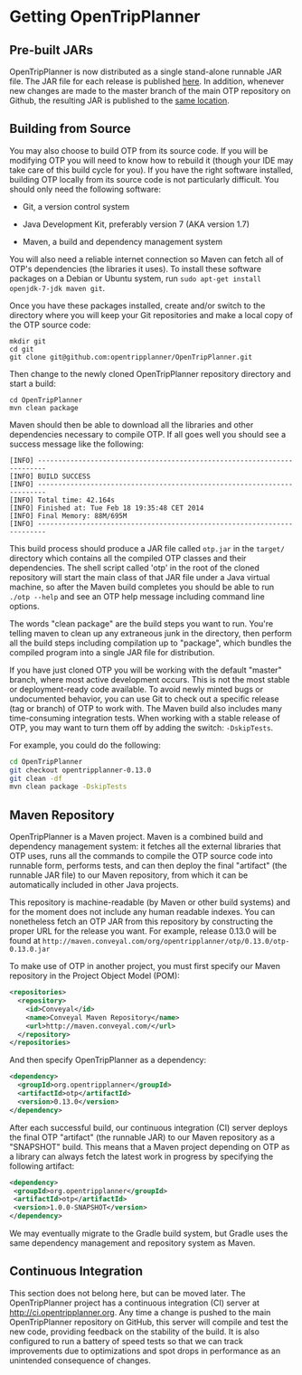 # Getting OpenTripPlanner

## Pre-built JARs

OpenTripPlanner is now distributed as a single stand-alone runnable JAR file. The JAR file for each release is
published [here](http://dev.opentripplanner.org/jars/). In addition, whenever new changes are made to the master branch 
of the main OTP repository on Github, the resulting JAR is published to the
 [same location](http://dev.opentripplanner.org/jars/otp-latest-master.jar).


## Building from Source

You may also choose to build OTP from its source code. If you will be modifying OTP you will need to know how to rebuild
 it (though your IDE may take care of this build cycle for you). If you have the right software installed, 
 building OTP locally from its source code is not particularly difficult. You should only need the following software:

- Git, a version control system

- Java Development Kit, preferably version 7 (AKA version 1.7)

- Maven, a build and dependency management system

 
You will also need a reliable internet connection so Maven can fetch all of OTP's dependencies (the libraries it uses). 
To install these software packages on a Debian or Ubuntu system, run `sudo apt-get install openjdk-7-jdk maven git`.

Once you have these packages installed, create and/or switch to the directory where you will keep your Git repositories and make a local copy of the OTP source code:

```shell
mkdir git
cd git
git clone git@github.com:opentripplanner/OpenTripPlanner.git
```

Then change to the newly cloned OpenTripPlanner repository directory and start a build:

```shell
cd OpenTripPlanner
mvn clean package
```
Maven should then be able to download all the libraries and other dependencies necessary to compile OTP. 
If all goes well you should see a success message like the following:

```
[INFO] ------------------------------------------------------------------------
[INFO] BUILD SUCCESS
[INFO] ------------------------------------------------------------------------
[INFO] Total time: 42.164s
[INFO] Finished at: Tue Feb 18 19:35:48 CET 2014
[INFO] Final Memory: 88M/695M
[INFO] ------------------------------------------------------------------------
```

This build process should produce a JAR file called `otp.jar` in the `target/` directory which contains all the 
compiled OTP classes and their dependencies. The shell script called 'otp' in the root of the cloned repository will 
start the main class of that JAR file under a Java virtual machine, so after the Maven build completes you should be 
able to run `./otp --help` and see an OTP help message including command line options.

The words "clean package" are the build steps you want to run. You're telling maven to clean up any extraneous junk in
 the directory, then perform all the build steps including compilation up to "package", which bundles the compiled program
 into a single JAR file for distribution. 
 
If you have just cloned OTP you will be working with the default "master" branch, where most active development occurs.
 This is not the most stable or deployment-ready code available. To avoid newly minted bugs or undocumented behavior,
 you can use Git to check out a specific release (tag or branch) of OTP to work with. The Maven build also includes 
 many time-consuming integration tests. When working with a stable release of OTP, 
 you may want to turn them off by adding the switch: `-DskipTests`.

For example, you could do the following:

```bash
cd OpenTripPlanner
git checkout opentripplanner-0.13.0
git clean -df
mvn clean package -DskipTests
```

## Maven Repository

OpenTripPlanner is a Maven project. Maven is a combined build and dependency management system: it fetches
all the external libraries that OTP uses, runs all the commands to compile the OTP source code into runnable form,
performs tests, and can then deploy the final "artifact" (the runnable JAR file) to our Maven repository, from which it
can be automatically included in other Java projects.

This repository is machine-readable (by Maven or other build systems) and for the moment does not include any human readable indexes. 
You can nonetheless fetch an OTP JAR from this repository by constructing the proper URL for the release
you want. For example, release 0.13.0 will be found at `http://maven.conveyal.com/org/opentripplanner/otp/0.13.0/otp-0.13.0.jar`

To make use of OTP in another project, you must first specify our Maven repository in the Project Object Model (POM):

```XML
<repositories>
  <repository>
    <id>Conveyal</id>
    <name>Conveyal Maven Repository</name>
    <url>http://maven.conveyal.com/</url> 
  </repository>
</repositories>
```

And then specify OpenTripPlanner as a dependency:

```XML
<dependency>
  <groupId>org.opentripplanner</groupId>
  <artifactId>otp</artifactId>
  <version>0.13.0</version>
</dependency>
```

After each successful build, our continuous integration (CI) server deploys the final OTP "artifact" (the runnable JAR) 
to our Maven repository as a "SNAPSHOT" build. This means that a Maven project depending on OTP as a library can 
always fetch the latest work in progress by specifying the following artifact:
 
 ```XML
<dependency>
  <groupId>org.opentripplanner</groupId>
  <artifactId>otp</artifactId>
  <version>1.0.0-SNAPSHOT</version>
</dependency>
 ```
 
We may eventually migrate to the Gradle build system, but Gradle uses the same dependency management and 
repository system as Maven.


## Continuous Integration

This section does not belong here, but can be moved later.
The OpenTripPlanner project has a continuous integration (CI) server at http://ci.opentripplanner.org. Any time a change
is pushed to the main OpenTripPlanner repository on GitHub, this server will compile and test the new code, providing
feedback on the stability of the build. It is also configured to run a battery of speed tests so that we can track
improvements due to optimizations and spot drops in performance as an unintended consequence of changes.

